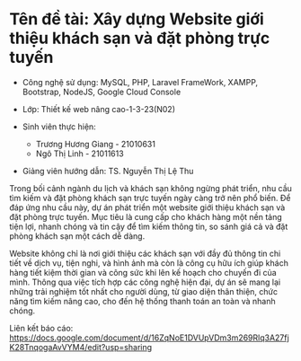 # Tên đề tài: Xây dựng Website giới thiệu khách sạn và đặt phòng trực tuyến

- Công nghệ sử dụng: MySQL, PHP, Laravel FrameWork, XAMPP, Bootstrap, NodeJS, Google Cloud Console

- Lớp: Thiết kế web nâng cao-1-3-23(N02)

- Sinh viên thực hiện:
  + Trương Hương Giang - 21010631
  + Ngô Thị Linh - 21011613
- Giảng viên hướng dẫn: TS. Nguyễn Thị Lệ Thu

Trong bối cảnh ngành du lịch và khách sạn không ngừng phát triển, nhu cầu tìm kiếm và đặt phòng khách sạn trực tuyến ngày càng trở nên phổ biến. Để đáp ứng nhu cầu này, dự án phát triển một website giới thiệu khách sạn và đặt phòng trực tuyến. Mục tiêu là cung cấp cho khách hàng một nền tảng tiện lợi, nhanh chóng và tin cậy để tìm kiếm thông tin, so sánh giá cả và đặt phòng khách sạn một cách dễ dàng.

Website không chỉ là nơi giới thiệu các khách sạn với đầy đủ thông tin chi tiết về dịch vụ, tiện nghi, và hình ảnh mà còn là công cụ hữu ích giúp khách hàng tiết kiệm thời gian và công sức khi lên kế hoạch cho chuyến đi của mình. Thông qua việc tích hợp các công nghệ hiện đại, dự án sẽ mang lại những trải nghiệm tốt nhất cho người dùng, từ giao diện thân thiện, chức năng tìm kiếm nâng cao, cho đến hệ thống thanh toán an toàn và nhanh chóng.

Liên kết báo cáo: https://docs.google.com/document/d/16ZqNoE1DVUpVDm3m269Rlq3A27fjK28TnqogaAvVYM4/edit?usp=sharing
